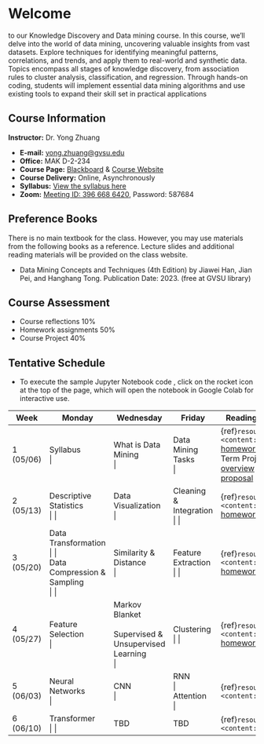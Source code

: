 # Welcome

to our Knowledge Discovery and Data mining course. In this course, we’ll delve into the world of data mining, uncovering valuable insights from vast datasets. Explore techniques for identifying meaningful patterns, correlations, and trends, and apply them to real-world and synthetic data. Topics encompass all stages of knowledge discovery, from association rules to cluster analysis, classification, and regression. Through hands-on coding, students will implement essential data mining algorithms and use existing tools to expand their skill set in practical applications

## Course Information

**Instructor:** Dr. Yong Zhuang

- <i class="fa fa-envelope"></i> **E-mail:** [yong.zhuang@gvsu.edu](mailto:yong.zhuang@gvsu.edu)
- <i class="fa fa-building"></i> **Office:** MAK D-2-234
- <i class="fa fa-book"></i> **Course Page:** [Blackboard](https://lms.gvsu.edu/) & [Course Website](https://gvsu-cis635.github.io)
- <i class="fa fa-chalkboard-teacher"></i> **Course Delivery:** Online, Asynchronously
- <i class="fa fa-book-reader"></i> **Syllabus:** [View the syllabus here](assets/pdf/syllabus.pdf)
- <i class="fa fa-video"></i> **Zoom:** [Meeting ID: 396 668 6420](https://gvsu-edu.zoom.us/j/3966686420?pwd=WGxpc0N4YWcvOU9aWGxWZGYxbXZUdz09), Password: 587684

## Preference Books

There is no main textbook for the class. However, you may use materials from the following books as a reference. Lecture slides and additional reading materials will be provided on the class website.

- Data Mining Concepts and Techniques (4th Edition) by Jiawei Han, Jian Pei, and Hanghang Tong. Publication Date: 2023. (free at GVSU library)

## Course Assessment

- Course reflections 10\%
- Homework assignments 50\%
- Course Project 40\%

<!-- Syllabus can be found [here](Syllabus_CIS635_F2023.pdf). -->
<!-- <iframe src="assets/pdf/syllabus.pdf" style="width:100%; height:600px;" frameborder="0"></iframe> -->

## Tentative Schedule

- To execute the sample Jupyter Notebook code <i class="fa fa-code"></i>, click on the rocket icon <i class="fa fa-rocket" aria-hidden="true"></i> at the top of the page, which will open the notebook in Google Colab for interactive use.

| Week | Monday | Wednesday | Friday | Reading & Homework |
| --- | --- | --- | --- | --- |
| 1 (05/06) | Syllabus <br> [<i class="fa-solid fa-file-pdf"></i>](assets/pdf/syllabus.pdf) \| [<i class="fa-brands fa-youtube"></i>](https://youtu.be/568S6Evm6W4) | What is Data Mining <br> [<i class="fa-solid fa-file-pdf"></i>](assets/pdf/data-mining-intro.pdf) \| [<i class="fa-brands fa-youtube"></i>](https://youtu.be/vLOU_C9U3TM) | Data Mining Tasks <br> [<i class="fa-solid fa-file-pdf"></i>](assets/pdf/data-mining-tasks.pdf) \| [<i class="fa-brands fa-youtube"></i>](https://youtu.be/pPdu-E95Mng) | {ref}`resources <content:references:w1>` <br> [homework1](homeworks/1.md) <br> Term Project <br> [overview](./project/project-overview.md) <br> [proposal](./project/project-proposal.md) |
| 2 (05/13) | Descriptive Statistics <br> [<i class="fa-solid fa-file-pdf"></i>](assets/pdf/data-exploration-descriptive-statistics.pdf) \| [<i class="fa-brands fa-youtube"></i>](https://youtu.be/HDRjhgB6EN0) \| [<i class="fa fa-code"></i>](samples/descriptive_statistics.ipynb) | Data Visualization <br> [<i class="fa-solid fa-file-pdf"></i>](assets/pdf/data-exploration-data-visualization.pdf) \| [<i class="fa-brands fa-youtube"></i>](https://youtu.be/VcuphW6n1Mo) | Cleaning & Integration <br> [<i class="fa-solid fa-file-pdf"></i>](assets/pdf/cleaning-Integration.pdf) \| [<i class="fa-brands fa-youtube"></i>](https://youtu.be/9EBOeQA6LD0) \| [<i class="fa fa-code"></i>](https://gvsu-cis635.github.io/samples/cleaning-Integration.html) | {ref}`resources <content:references:w2>`<br> [homework2](homeworks/2.md) |
| 3 (05/20) | Data Transformation <br> [<i class="fa-solid fa-file-pdf"></i>](assets/pdf/data-transformation.pdf) \| [<i class="fa-brands fa-youtube"></i>](https://youtu.be/8fws0-6h52I) \| [<i class="fa fa-code"></i>](samples/data-transformation.ipynb) <br> Data Compression & <br> Sampling <br> [<i class="fa-solid fa-file-pdf"></i>](assets/pdf/data-compression-sampling.pdf) \| [<i class="fa-brands fa-youtube"></i>](https://youtu.be/AgIVTNNNv_E) \| [<i class="fa fa-code"></i>](samples/data-compression-sampling.ipynb) | Similarity & Distance <br> [<i class="fa-solid fa-file-pdf"></i>](assets/pdf/similarity-distance.pdf) \| [<i class="fa-brands fa-youtube"></i>](https://youtu.be/mthjj2VZD7E) | Feature Extraction <br> [<i class="fa-solid fa-file-pdf"></i>](assets/pdf/dimensionality-reduction-feature-extraction.pdf) \| [<i class="fa-brands fa-youtube"></i>](https://youtu.be/Nh8q9mVgq14) \| [<i class="fa fa-code"></i>](samples/feature_extraction.ipynb) | {ref}`resources <content:references:w3>`<br> [homework3](homeworks/3.md) |
| 4 (05/27) | Feature Selection <br> [<i class="fa-solid fa-file-pdf"></i>](assets/pdf/dimensionality-reduction-feature-selection.pdf) \| [<i class="fa fa-code"></i>](samples/feature_selection.ipynb) | Markov Blanket <br> [<i class="fa-solid fa-file-pdf"></i>](assets/pdf/markov-blanket-boundary.pdf)<br> Supervised & Unsupervised Learning <br> [<i class="fa-solid fa-file-pdf"></i>](assets/pdf/supervised-unsupervised-learning.pdf) \| [<i class="fa-brands fa-youtube"></i>](https://youtu.be/hX2V98JBMbY) | Clustering <br> [<i class="fa-solid fa-file-pdf"></i>](assets/pdf/clustering.pdf) \| [<i class="fa-brands fa-youtube"></i>](https://youtu.be/qaaiHx3NK40) \| [<i class="fa fa-code"></i>](samples/clustering.ipynb) | {ref}`resources <content:references:w4>` <br> [homework4](homeworks/4.md) |
| 5 (06/03) | Neural Networks <br> [<i class="fa-solid fa-file-pdf"></i>](assets/pdf/nn.pdf) \| [<i class="fa-brands fa-youtube"></i>](https://youtu.be/T8GeAOjbTWs) | CNN <br> [<i class="fa-solid fa-file-pdf"></i>](assets/pdf/cnn.pdf) \| [<i class="fa-brands fa-youtube"></i>](https://youtu.be/hOiHIAmQ-So) | RNN <br> [<i class="fa-solid fa-file-pdf"></i>](assets/pdf/rnn.pdf) \| [<i class="fa-brands fa-youtube"></i>](https://youtu.be/EZcn1_2OVfk) <br> Attention <br> [<i class="fa-solid fa-file-pdf"></i>](assets/pdf/attention.pdf) \| [<i class="fa-brands fa-youtube"></i>](https://youtu.be/IfskrOqqB4Q) | {ref}`resources <content:references:w5>` |
| 6 (06/10) | Transformer <br> [<i class="fa-solid fa-file-pdf"></i>](assets/pdf/transformer.pdf) \| [<i class="fa-brands fa-youtube"></i>](https://youtu.be/dm10YEEUa0k) \| [<i class="fa fa-code"></i>](samples/air_passenger_forecast.ipynb) | TBD | TBD | {ref}`resources <content:references:w6>` |

